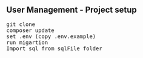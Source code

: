 <h2>User Management - Project setup</h2>
<pre>
git clone
composer update
set .env (copy .env.example)
run migartion
Import sql from sqlFile folder
</pre>